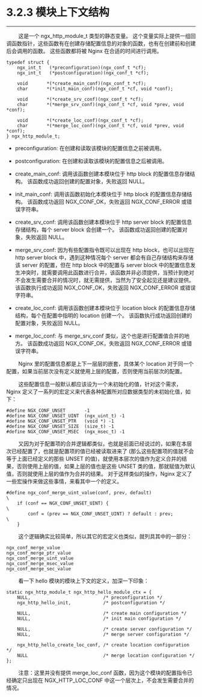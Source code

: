 # 3.2.3 模块上下文结构
***

&emsp;&emsp;
这是一个 ngx\_http\_module\_t 类型的静态变量。
这个变量实际上提供一组回调函数指针，这些函数有在创建存储配置信息的对象的函数，也有在创建前和创建后会调用的函数。
这些函数都将被 Nginx 在合适的时间进行调用。

    typedef struct {
        ngx_int_t   (*preconfiguration)(ngx_conf_t *cf);
        ngx_int_t   (*postconfiguration)(ngx_conf_t *cf);

        void       *(*create_main_conf)(ngx_conf_t *cf);
        char       *(*init_main_conf)(ngx_conf_t *cf, void *conf);

        void       *(*create_srv_conf)(ngx_conf_t *cf);
        char       *(*merge_srv_conf)(ngx_conf_t *cf, void *prev, void *conf);

        void       *(*create_loc_conf)(ngx_conf_t *cf);
        char       *(*merge_loc_conf)(ngx_conf_t *cf, void *prev, void *conf);
    } ngx_http_module_t;

+ preconfiguration:
在创建和读取该模块的配置信息之前被调用。

+ postconfiguration:
在创建和读取该模块的配置信息之后被调用。

+ create\_main\_conf:
调用该函数创建本模块位于 http block 的配置信息存储结构。
该函数成功返回创建的配置对象，失败返回 NULL。

+ init\_main\_conf:
调用该函数初始化本模块位于 http block 的配置信息存储结构。
该函数成功返回 NGX\_CONF\_OK，失败返回 NGX\_CONF\_ERROR 或错误字符串。

+ create\_srv\_conf:
调用该函数创建本模块位于 http server block 的配置信息存储结构，每个 server block 会创建一个。
该函数成功返回创建的配置对象，失败返回 NULL。

+ merge\_srv\_conf:
因为有些配置指令既可以出现在 http block，也可以出现在 http server block 中，遇到这种情况每个 server 都会有自己存储结构来存储该 server 的配置，但在 http block 中的配置与 server block 中的配置信息发生冲突时，就需要调用此函数进行合并，该函数并非必须提供，当预计到绝对不会发生需要合并的情况时，就无需提供，当然为了安全起见还是建议提供。
该函数执行成功返回 NGX\_CONF\_OK，失败返回 NGX\_CONF\_ERROR 或错误字符串。

+ create\_loc\_conf:
调用该函数创建本模块位于 location block 的配置信息存储结构，每个在配置中指明的 location 创建一个。
该函数执行成功返回创建的配置对象，失败返回 NULL。

+ merge\_loc\_conf:
与 merge\_srv\_conf 类似，这个也是进行配置值合并的地方。
该函数成功返回 NGX\_CONF\_OK，失败返回 NGX\_CONF\_ERROR 或错误字符串。

&emsp;&emsp;
Nginx 里的配置信息都是上下一层层的嵌套，具体某个 location 对于同一个配置，如果当前层次没有定义就使用上层的配置，否则使用当前层次的配置。

&emsp;&emsp;
这些配置信息一般默认都应该设为一个未初始化的值，针对这个需求，Nginx 定义了一系列的宏定义来代表各种配置所对应数据类型的未初始化值，如下：

    #define NGX_CONF_UNSET       -1
    #define NGX_CONF_UNSET_UINT  (ngx_uint_t) -1
    #define NGX_CONF_UNSET_PTR   (void *) -1
    #define NGX_CONF_UNSET_SIZE  (size_t) -1
    #define NGX_CONF_UNSET_MSEC  (ngx_msec_t) -1

&emsp;&emsp;
又因为对于配置项的合并逻辑都类似，也就是前面已经说过的，如果在本层次已经配置了，也就是配置项的值已经被读取进来了 (那么这些配置项的值就不会等于上面已经定义的那些 UNSET 的值)，就使用本层次的值作为定义合并的结果，否则使用上层的值，如果上层的值也是这些 UNSET 类的值，那就赋值为默认值，否则就使用上层的值作为合并的结果。
对于这样类似的操作，Nginx 定义了一些宏操作来做这些事情，来看其中一个的定义。

    #define ngx_conf_merge_uint_value(conf, prev, default)                       \
        if (conf == NGX_CONF_UNSET_UINT) {                                       \
            conf = (prev == NGX_CONF_UNSET_UINT) ? default : prev;               \
        }

&emsp;&emsp;
这个逻辑确实比较简单，所以其它的宏定义也类似，就列具其中的一部分：

    ngx_conf_merge_value
    ngx_conf_merge_ptr_value
    ngx_conf_merge_uint_value
    ngx_conf_merge_msec_value
    ngx_conf_merge_sec_value

&emsp;&emsp;
看一下 hello 模块的模块上下文的定义，加深一下印象：

    static ngx_http_module_t ngx_http_hello_module_ctx = {
        NULL,                           /* preconfiguration */
        ngx_http_hello_init,            /* postconfiguration */

        NULL,                           /* create main configuration */
        NULL,                           /* init main configuration */

        NULL,                           /* create server configuration */
        NULL,                           /* merge server configuration */

        ngx_http_hello_create_loc_conf, /* create location configuration */
        NULL                            /* merge location configuration */
    };

&emsp;&emsp;
注意：这里并没有提供 merge\_loc\_conf 函数，因为这个模块的配置指令已经确定只出现在 NGX\_HTTP\_LOC\_CONF 中这一个层次上，不会发生需要合并的情况。
